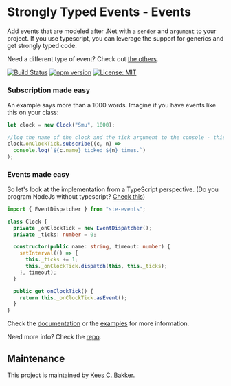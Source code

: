 # Strongly Typed Events - Events
Add events that are modeled after .Net with a `sender` and `argument` to your project. If you use typescript, you can leverage the support for generics and get strongly typed code.

Need a different type of event? Check out <a href="https://www.npmjs.com/package/strongly-typed-events">the others</a>.

[![Build Status](https://travis-ci.org/KeesCBakker/Strongly-Typed-Events-for-TypeScript.svg?branch=master)](https://travis-ci.org/KeesCBakker/Strongly-Typed-Events-for-TypeScript)
[![npm version](https://badge.fury.io/js/ste-signals.svg)](https://badge.fury.io/js/ste-signals)
[![License: MIT](https://img.shields.io/badge/License-MIT-yellow.svg)](https://opensource.org/licenses/MIT)

### Subscription made easy
An example says more than a 1000 words. Imagine if you have events like this on your class:
```typescript
let clock = new Clock("Smu", 1000);

//log the name of the clock and the tick argument to the console - this is an event
clock.onClockTick.subscribe((c, n) =>
  console.log(`${c.name} ticked ${n} times.`)
);
```

### Events made easy
So let's look at the implementation from a TypeScript perspective. (Do you program NodeJs without typescript? <a href="https://github.com/KeesCBakker/Strongly-Typed-Events-for-TypeScript/blob/master/documentation/HowToUseInNodeJs.md">Check this</a>)

```typescript
import { EventDispatcher } from "ste-events";

class Clock {
  private _onClockTick = new EventDispatcher();
  private _ticks: number = 0;

  constructor(public name: string, timeout: number) {
    setInterval(() => {
      this._ticks += 1;
      this._onClockTick.dispatch(this, this._ticks);
    }, timeout);
  }

  public get onClockTick() {
    return this._onClockTick.asEvent();
  }
}
```

Check the <a href="https://github.com/KeesCBakker/Strongly-Typed-Events-for-TypeScript/tree/master/documentation">documentation</a> or the <a href="https://github.com/KeesCBakker/Strongly-Typed-Events-for-TypeScript/tree/master/examples">examples</a> for more information.

Need more info? Check the <a href="https://github.com/KeesCBakker/Strongly-Typed-Events-for-TypeScript">repo</a>.

## Maintenance
This project is maintained by <a href="https://keestalkstech.com/">Kees C. Bakker</a>.